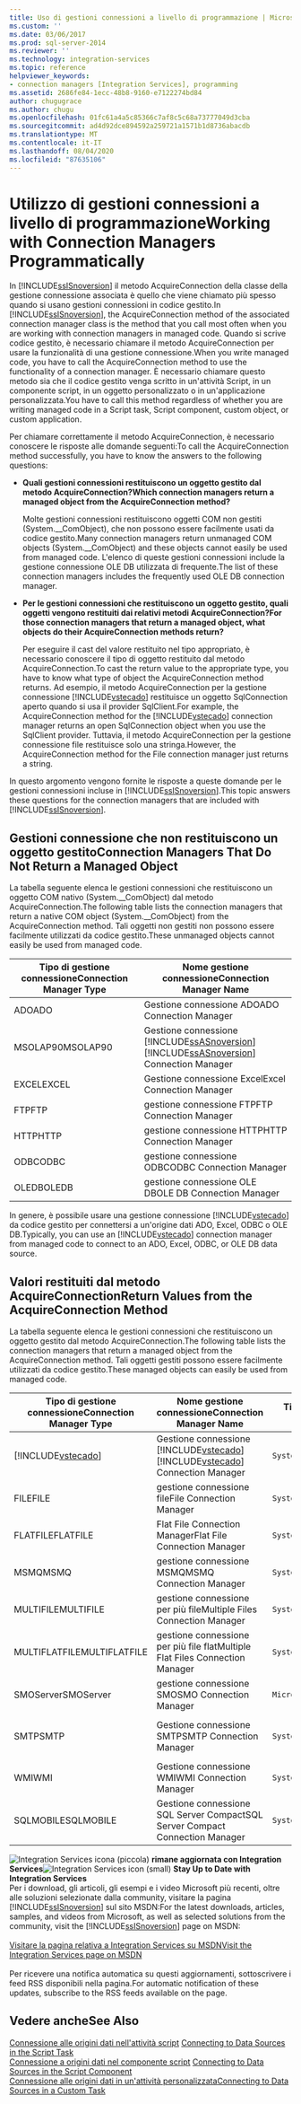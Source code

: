 ```yaml
---
title: Uso di gestioni connessioni a livello di programmazione | Microsoft Docs
ms.custom: ''
ms.date: 03/06/2017
ms.prod: sql-server-2014
ms.reviewer: ''
ms.technology: integration-services
ms.topic: reference
helpviewer_keywords:
- connection managers [Integration Services], programming
ms.assetid: 2686fe84-1ecc-48b8-9160-e7122274bd84
author: chugugrace
ms.author: chugu
ms.openlocfilehash: 01fc61a4a5c85366c7af8c5c68a73777049d3cba
ms.sourcegitcommit: ad4d92dce894592a259721a1571b1d8736abacdb
ms.translationtype: MT
ms.contentlocale: it-IT
ms.lasthandoff: 08/04/2020
ms.locfileid: "87635106"
---
```

# <a name="working-with-connection-managers-programmatically"></a><span data-ttu-id="34934-102">Utilizzo di gestioni connessioni a livello di programmazione</span><span class="sxs-lookup"><span data-stu-id="34934-102">Working with Connection Managers Programmatically</span></span>
  <span data-ttu-id="34934-103">In [!INCLUDE[ssISnoversion](../includes/ssisnoversion-md.md)] il metodo AcquireConnection della classe della gestione connessione associata è quello che viene chiamato più spesso quando si usano gestioni connessioni in codice gestito.</span><span class="sxs-lookup"><span data-stu-id="34934-103">In [!INCLUDE[ssISnoversion](../includes/ssisnoversion-md.md)], the AcquireConnection method of the associated connection manager class is the method that you call most often when you are working with connection managers in managed code.</span></span> <span data-ttu-id="34934-104">Quando si scrive codice gestito, è necessario chiamare il metodo AcquireConnection per usare la funzionalità di una gestione connessione.</span><span class="sxs-lookup"><span data-stu-id="34934-104">When you write managed code, you have to call the AcquireConnection method to use the functionality of a connection manager.</span></span> <span data-ttu-id="34934-105">È necessario chiamare questo metodo sia che il codice gestito venga scritto in un'attività Script, in un componente script, in un oggetto personalizzato o in un'applicazione personalizzata.</span><span class="sxs-lookup"><span data-stu-id="34934-105">You have to call this method regardless of whether you are writing managed code in a Script task, Script component, custom object, or custom application.</span></span>  
  
 <span data-ttu-id="34934-106">Per chiamare correttamente il metodo AcquireConnection, è necessario conoscere le risposte alle domande seguenti:</span><span class="sxs-lookup"><span data-stu-id="34934-106">To call the AcquireConnection method successfully, you have to know the answers to the following questions:</span></span>  
  
-   <span data-ttu-id="34934-107">**Quali gestioni connessioni restituiscono un oggetto gestito dal metodo AcquireConnection?**</span><span class="sxs-lookup"><span data-stu-id="34934-107">**Which connection managers return a managed object from the AcquireConnection method?**</span></span>  
  
     <span data-ttu-id="34934-108">Molte gestioni connessioni restituiscono oggetti COM non gestiti (System.__ComObject), che non possono essere facilmente usati da codice gestito.</span><span class="sxs-lookup"><span data-stu-id="34934-108">Many connection managers return unmanaged COM objects (System.__ComObject) and these objects cannot easily be used from managed code.</span></span> <span data-ttu-id="34934-109">L'elenco di queste gestioni connessioni include la gestione connessione OLE DB utilizzata di frequente.</span><span class="sxs-lookup"><span data-stu-id="34934-109">The list of these connection managers includes the frequently used OLE DB connection manager.</span></span>  
  
-   <span data-ttu-id="34934-110">**Per le gestioni connessioni che restituiscono un oggetto gestito, quali oggetti vengono restituiti dai relativi metodi AcquireConnection?**</span><span class="sxs-lookup"><span data-stu-id="34934-110">**For those connection managers that return a managed object, what objects do their AcquireConnection methods return?**</span></span>  
  
     <span data-ttu-id="34934-111">Per eseguire il cast del valore restituito nel tipo appropriato, è necessario conoscere il tipo di oggetto restituito dal metodo AcquireConnection.</span><span class="sxs-lookup"><span data-stu-id="34934-111">To cast the return value to the appropriate type, you have to know what type of object the AcquireConnection method returns.</span></span> <span data-ttu-id="34934-112">Ad esempio, il metodo AcquireConnection per la gestione connessione [!INCLUDE[vstecado](../includes/vstecado-md.md)] restituisce un oggetto SqlConnection aperto quando si usa il provider SqlClient.</span><span class="sxs-lookup"><span data-stu-id="34934-112">For example, the AcquireConnection method for the [!INCLUDE[vstecado](../includes/vstecado-md.md)] connection manager returns an open SqlConnection object when you use the SqlClient provider.</span></span> <span data-ttu-id="34934-113">Tuttavia, il metodo AcquireConnection per la gestione connessione file restituisce solo una stringa.</span><span class="sxs-lookup"><span data-stu-id="34934-113">However, the AcquireConnection method for the File connection manager just returns a string.</span></span>  
  
 <span data-ttu-id="34934-114">In questo argomento vengono fornite le risposte a queste domande per le gestioni connessioni incluse in [!INCLUDE[ssISnoversion](../includes/ssisnoversion-md.md)].</span><span class="sxs-lookup"><span data-stu-id="34934-114">This topic answers these questions for the connection managers that are included with [!INCLUDE[ssISnoversion](../includes/ssisnoversion-md.md)].</span></span>  
  
## <a name="connection-managers-that-do-not-return-a-managed-object"></a><span data-ttu-id="34934-115">Gestioni connessione che non restituiscono un oggetto gestito</span><span class="sxs-lookup"><span data-stu-id="34934-115">Connection Managers That Do Not Return a Managed Object</span></span>  
 <span data-ttu-id="34934-116">La tabella seguente elenca le gestioni connessioni che restituiscono un oggetto COM nativo (System.__ComObject) dal metodo AcquireConnection.</span><span class="sxs-lookup"><span data-stu-id="34934-116">The following table lists the connection managers that return a native COM object (System.__ComObject) from the AcquireConnection method.</span></span> <span data-ttu-id="34934-117">Tali oggetti non gestiti non possono essere facilmente utilizzati da codice gestito.</span><span class="sxs-lookup"><span data-stu-id="34934-117">These unmanaged objects cannot easily be used from managed code.</span></span>  
  
|<span data-ttu-id="34934-118">Tipo di gestione connessione</span><span class="sxs-lookup"><span data-stu-id="34934-118">Connection Manager Type</span></span>|<span data-ttu-id="34934-119">Nome gestione connessione</span><span class="sxs-lookup"><span data-stu-id="34934-119">Connection Manager Name</span></span>|  
|-----------------------------|-----------------------------|  
|<span data-ttu-id="34934-120">ADO</span><span class="sxs-lookup"><span data-stu-id="34934-120">ADO</span></span>|<span data-ttu-id="34934-121">Gestione connessione ADO</span><span class="sxs-lookup"><span data-stu-id="34934-121">ADO Connection Manager</span></span>|  
|<span data-ttu-id="34934-122">MSOLAP90</span><span class="sxs-lookup"><span data-stu-id="34934-122">MSOLAP90</span></span>|<span data-ttu-id="34934-123">Gestione connessione [!INCLUDE[ssASnoversion](../includes/ssasnoversion-md.md)]</span><span class="sxs-lookup"><span data-stu-id="34934-123">[!INCLUDE[ssASnoversion](../includes/ssasnoversion-md.md)] Connection Manager</span></span>|  
|<span data-ttu-id="34934-124">EXCEL</span><span class="sxs-lookup"><span data-stu-id="34934-124">EXCEL</span></span>|<span data-ttu-id="34934-125">Gestione connessione Excel</span><span class="sxs-lookup"><span data-stu-id="34934-125">Excel Connection Manager</span></span>|  
|<span data-ttu-id="34934-126">FTP</span><span class="sxs-lookup"><span data-stu-id="34934-126">FTP</span></span>|<span data-ttu-id="34934-127">gestione connessione FTP</span><span class="sxs-lookup"><span data-stu-id="34934-127">FTP Connection Manager</span></span>|  
|<span data-ttu-id="34934-128">HTTP</span><span class="sxs-lookup"><span data-stu-id="34934-128">HTTP</span></span>|<span data-ttu-id="34934-129">gestione connessione HTTP</span><span class="sxs-lookup"><span data-stu-id="34934-129">HTTP Connection Manager</span></span>|  
|<span data-ttu-id="34934-130">ODBC</span><span class="sxs-lookup"><span data-stu-id="34934-130">ODBC</span></span>|<span data-ttu-id="34934-131">gestione connessione ODBC</span><span class="sxs-lookup"><span data-stu-id="34934-131">ODBC Connection Manager</span></span>|  
|<span data-ttu-id="34934-132">OLEDB</span><span class="sxs-lookup"><span data-stu-id="34934-132">OLEDB</span></span>|<span data-ttu-id="34934-133">gestione connessione OLE DB</span><span class="sxs-lookup"><span data-stu-id="34934-133">OLE DB Connection Manager</span></span>|  
  
 <span data-ttu-id="34934-134">In genere, è possibile usare una gestione connessione [!INCLUDE[vstecado](../includes/vstecado-md.md)] da codice gestito per connettersi a un'origine dati ADO, Excel, ODBC o OLE DB.</span><span class="sxs-lookup"><span data-stu-id="34934-134">Typically, you can use an [!INCLUDE[vstecado](../includes/vstecado-md.md)] connection manager from managed code to connect to an ADO, Excel, ODBC, or OLE DB data source.</span></span>  
  
## <a name="return-values-from-the-acquireconnection-method"></a><span data-ttu-id="34934-135">Valori restituiti dal metodo AcquireConnection</span><span class="sxs-lookup"><span data-stu-id="34934-135">Return Values from the AcquireConnection Method</span></span>  
 <span data-ttu-id="34934-136">La tabella seguente elenca le gestioni connessioni che restituiscono un oggetto gestito dal metodo AcquireConnection.</span><span class="sxs-lookup"><span data-stu-id="34934-136">The following table lists the connection managers that return a managed object from the AcquireConnection method.</span></span> <span data-ttu-id="34934-137">Tali oggetti gestiti possono essere facilmente utilizzati da codice gestito.</span><span class="sxs-lookup"><span data-stu-id="34934-137">These managed objects can easily be used from managed code.</span></span>  
  
|<span data-ttu-id="34934-138">Tipo di gestione connessione</span><span class="sxs-lookup"><span data-stu-id="34934-138">Connection Manager Type</span></span>|<span data-ttu-id="34934-139">Nome gestione connessione</span><span class="sxs-lookup"><span data-stu-id="34934-139">Connection Manager Name</span></span>|<span data-ttu-id="34934-140">Tipo di valore restituito</span><span class="sxs-lookup"><span data-stu-id="34934-140">Type of Return Value</span></span>|<span data-ttu-id="34934-141">Informazioni aggiuntive</span><span class="sxs-lookup"><span data-stu-id="34934-141">Additional Information</span></span>|  
|-----------------------------|-----------------------------|--------------------------|----------------------------|  
|[!INCLUDE[vstecado](../includes/vstecado-md.md)]|<span data-ttu-id="34934-142">Gestione connessione [!INCLUDE[vstecado](../includes/vstecado-md.md)]</span><span class="sxs-lookup"><span data-stu-id="34934-142">[!INCLUDE[vstecado](../includes/vstecado-md.md)] Connection Manager</span></span>|`System.Data.SqlClient.SqlConnection`||  
|<span data-ttu-id="34934-143">FILE</span><span class="sxs-lookup"><span data-stu-id="34934-143">FILE</span></span>|<span data-ttu-id="34934-144">gestione connessione file</span><span class="sxs-lookup"><span data-stu-id="34934-144">File Connection Manager</span></span>|`System.String`|<span data-ttu-id="34934-145">Percorso del file.</span><span class="sxs-lookup"><span data-stu-id="34934-145">Path to the file.</span></span>|  
|<span data-ttu-id="34934-146">FLATFILE</span><span class="sxs-lookup"><span data-stu-id="34934-146">FLATFILE</span></span>|<span data-ttu-id="34934-147">Flat File Connection Manager</span><span class="sxs-lookup"><span data-stu-id="34934-147">Flat File Connection Manager</span></span>|`System.String`|<span data-ttu-id="34934-148">Percorso del file.</span><span class="sxs-lookup"><span data-stu-id="34934-148">Path to the file.</span></span>|  
|<span data-ttu-id="34934-149">MSMQ</span><span class="sxs-lookup"><span data-stu-id="34934-149">MSMQ</span></span>|<span data-ttu-id="34934-150">gestione connessione MSMQ</span><span class="sxs-lookup"><span data-stu-id="34934-150">MSMQ Connection Manager</span></span>|`System.Messaging.MessageQueue`||  
|<span data-ttu-id="34934-151">MULTIFILE</span><span class="sxs-lookup"><span data-stu-id="34934-151">MULTIFILE</span></span>|<span data-ttu-id="34934-152">gestione connessione per più file</span><span class="sxs-lookup"><span data-stu-id="34934-152">Multiple Files Connection Manager</span></span>|`System.String`|<span data-ttu-id="34934-153">Percorso di uno dei file.</span><span class="sxs-lookup"><span data-stu-id="34934-153">Path to one of the files.</span></span>|  
|<span data-ttu-id="34934-154">MULTIFLATFILE</span><span class="sxs-lookup"><span data-stu-id="34934-154">MULTIFLATFILE</span></span>|<span data-ttu-id="34934-155">gestione connessione per più file flat</span><span class="sxs-lookup"><span data-stu-id="34934-155">Multiple Flat Files Connection Manager</span></span>|`System.String`|<span data-ttu-id="34934-156">Percorso di uno dei file.</span><span class="sxs-lookup"><span data-stu-id="34934-156">Path to one of the files.</span></span>|  
|<span data-ttu-id="34934-157">SMOServer</span><span class="sxs-lookup"><span data-stu-id="34934-157">SMOServer</span></span>|<span data-ttu-id="34934-158">gestione connessione SMO</span><span class="sxs-lookup"><span data-stu-id="34934-158">SMO Connection Manager</span></span>|`Microsoft.SqlServer.Management.Smo.Server`||  
|<span data-ttu-id="34934-159">SMTP</span><span class="sxs-lookup"><span data-stu-id="34934-159">SMTP</span></span>|<span data-ttu-id="34934-160">Gestione connessione SMTP</span><span class="sxs-lookup"><span data-stu-id="34934-160">SMTP Connection Manager</span></span>|`System.String`|<span data-ttu-id="34934-161">Ad esempio: `SmtpServer=<server name>;UseWindowsAuthentication=True;EnableSsl=False;`</span><span class="sxs-lookup"><span data-stu-id="34934-161">For example: `SmtpServer=<server name>;UseWindowsAuthentication=True;EnableSsl=False;`</span></span>|  
|<span data-ttu-id="34934-162">WMI</span><span class="sxs-lookup"><span data-stu-id="34934-162">WMI</span></span>|<span data-ttu-id="34934-163">Gestione connessione WMI</span><span class="sxs-lookup"><span data-stu-id="34934-163">WMI Connection Manager</span></span>|`System.Management.ManagementScope`||  
|<span data-ttu-id="34934-164">SQLMOBILE</span><span class="sxs-lookup"><span data-stu-id="34934-164">SQLMOBILE</span></span>|<span data-ttu-id="34934-165">Gestione connessione SQL Server Compact</span><span class="sxs-lookup"><span data-stu-id="34934-165">SQL Server Compact Connection Manager</span></span>|`System.Data.SqlServerCe.SqlCeConnection`||  
  
<span data-ttu-id="34934-166">![Integration Services icona (piccola)](media/dts-16.gif "Icona di Integration Services (piccola)")  **rimane aggiornata con Integration Services**</span><span class="sxs-lookup"><span data-stu-id="34934-166">![Integration Services icon (small)](media/dts-16.gif "Integration Services icon (small)")  **Stay Up to Date with Integration Services**</span></span><br /> <span data-ttu-id="34934-167">Per i download, gli articoli, gli esempi e i video Microsoft più recenti, oltre alle soluzioni selezionate dalla community, visitare la pagina [!INCLUDE[ssISnoversion](../includes/ssisnoversion-md.md)] sul sito MSDN:</span><span class="sxs-lookup"><span data-stu-id="34934-167">For the latest downloads, articles, samples, and videos from Microsoft, as well as selected solutions from the community, visit the [!INCLUDE[ssISnoversion](../includes/ssisnoversion-md.md)] page on MSDN:</span></span><br /><br /> [<span data-ttu-id="34934-168">Visitare la pagina relativa a Integration Services su MSDN</span><span class="sxs-lookup"><span data-stu-id="34934-168">Visit the Integration Services page on MSDN</span></span>](https://go.microsoft.com/fwlink/?LinkId=136655)<br /><br /> <span data-ttu-id="34934-169">Per ricevere una notifica automatica su questi aggiornamenti, sottoscrivere i feed RSS disponibili nella pagina.</span><span class="sxs-lookup"><span data-stu-id="34934-169">For automatic notification of these updates, subscribe to the RSS feeds available on the page.</span></span>  
  
## <a name="see-also"></a><span data-ttu-id="34934-170">Vedere anche</span><span class="sxs-lookup"><span data-stu-id="34934-170">See Also</span></span>  
 <span data-ttu-id="34934-171">[Connessione alle origini dati nell'attività script](extending-packages-scripting/task/connecting-to-data-sources-in-the-script-task.md) </span><span class="sxs-lookup"><span data-stu-id="34934-171">[Connecting to Data Sources in the Script Task](extending-packages-scripting/task/connecting-to-data-sources-in-the-script-task.md) </span></span>  
 <span data-ttu-id="34934-172">[Connessione a origini dati nel componente script](extending-packages-scripting/data-flow-script-component/connecting-to-data-sources-in-the-script-component.md) </span><span class="sxs-lookup"><span data-stu-id="34934-172">[Connecting to Data Sources in the Script Component](extending-packages-scripting/data-flow-script-component/connecting-to-data-sources-in-the-script-component.md) </span></span>  
 [<span data-ttu-id="34934-173">Connessione alle origini dati in un'attività personalizzata</span><span class="sxs-lookup"><span data-stu-id="34934-173">Connecting to Data Sources in a Custom Task</span></span>](extending-packages-custom-objects/task/connecting-to-data-sources-in-a-custom-task.md)  
  
  
